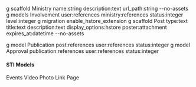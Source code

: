 g scaffold Ministry name:string description:text url_path:string --no-assets 
g models Involvement user:references ministry:references status:integer level:integer
g migration enable_hstore_extension
g scaffold Post type:text title:text description:text display_options:hstore poster:attachment expires_at:datetime --no-assets

g model Publication post:references user:references status:integer
g model Approval publication:references user:references status:integer 

#### STI Models
Events
Video
Photo
Link
Page